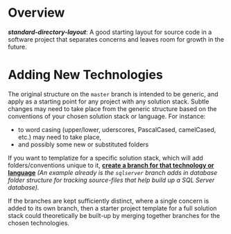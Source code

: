 # Overview
_**standard-directory-layout**_: A good starting layout for source code in a software project that separates concerns and leaves room for growth in the future.

# Adding New Technologies
The original structure on the `master` branch is intended to be generic, and apply as a starting point for any project with any solution stack. Subtle changes may need to take place from the generic structure based on the conventions of your chosen solution stack or language. For instance:
* to word casing (upper/lower, uderscores, PascalCased, camelCased, etc.) may need to take place, 
* and possibly some new or substituted folders

If you want to templatize for a specific solution stack, which will add folders/conventions unique to it, **<u>create a branch for that technology or language</u>** *(An example already is the `sqlserver` branch adds in database folder structure for tracking source-files that help build up a SQL Server database).*

If the branches are kept sufficiently distinct, where a single concern is added to its own branch, then a starter project template for a full solution stack could theoretically be built-up by merging together branches for the chosen technologies.